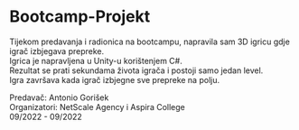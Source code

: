 # Bootcamp-Projekt

Tijekom predavanja i radionica na bootcampu, napravila sam 3D igricu gdje igrač izbjegava prepreke.<br> Igrica je napravljena u Unity-u korištenjem C#.<br> Rezultat se prati sekundama života igrača i postoji samo jedan level.<br> Igra završava kada igrač izbjegne sve prepreke na polju.

Predavač: Antonio Gorišek
<br> Organizatori: NetScale Agency i Aspira College
<br> 09/2022 - 09/2022
